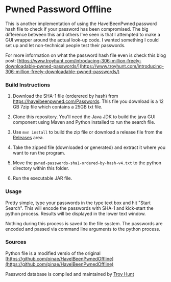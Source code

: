 # Pwned Password Offline

This is another implementation of using the HaveIBeenPwned password hash file to check if your password has been compromised. The big difference between this and others I've seen is that I attempted to make a GUI wrapper around the actual look-up code. I wanted something I could set up and let non-technical people test their passwords. 

For more information on what the password hash file even is check this blog post: [https://www.troyhunt.com/introducing-306-million-freely-downloadable-pwned-passwords/](https://www.troyhunt.com/introducing-306-million-freely-downloadable-pwned-passwords/)

### Build Instructions

1. Download the SHA-1 file (orderered by hash) from https://haveibeenpwned.com/Passwords. This file you download is a 12 GB 7zip file which contains a 25GB txt file.

2. Clone this repository. You'll need the Java JDK to build the java GUI component using Maven and Python installed to run the search file. 

3. Use ```mvn install``` to build the zip file or download a release file from the [Releases](https://github.com/eau-claire-energy-cooperative/pwned-password-offline-gui/releases) area.

3. Take the zipped file (downloaded or generated) and extract it where you want to run the program.  

4. Move the `pwned-passwords-sha1-ordered-by-hash-v4.txt` to the python directory within this folder. 

5. Run the executable JAR file. 

### Usage

Pretty simple, type your passwords in the type text box and hit "Start Search". This will encode the passwords with SHA-1 and kick-start the python process. Results will be displayed in the lower text window. 

Nothing during this process is saved to the file system. The passwords are encoded and passed via command line arguments to the python process.

### Sources

Python file is a modified versio of the original [https://github.com/pinae/HaveIBeenPwnedOffline](https://github.com/pinae/HaveIBeenPwnedOffline)

Password database is compiled and maintained by [Troy Hunt](https://haveibeenpwned.com/)
